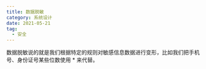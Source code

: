 ```yaml
---
title: 数据脱敏
category: 系统设计
date: 2021-05-21
tag:
  - 安全
---
```


数据脱敏说的就是我们根据特定的规则对敏感信息数据进行变形，比如我们把手机号、身份证号某些位数使用 * 来代替。
